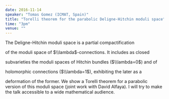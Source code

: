 ```yaml
---
date: 2016-11-14
speaker: "Tomas Gomez (ICMAT, Spain)"
title: "Torelli theorem for the parabolic Deligne-Hitchin moduli space"
time: "3pm"
venue: ""
---
```

The Deligne-Hitchin moduli space is a partial compactification

of the moduli space of $\\lambda$-connections. It includes as closed

subvarieties the moduli spaces of Hitchin bundles ($\\lambda=0$) and of

holomorphic connections ($\\lambda=1$), exhibiting the later as a

deformation of the former. We show a Torelli theorem for a parabolic
version of this moduli space (joint work with David Alfaya). I will try to
make the talk accessible to a wide mathematical audience.

